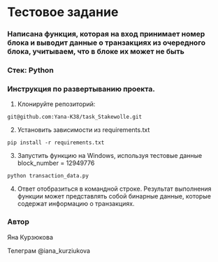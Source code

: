 # Тестовое задание
### Написана функция, которая на вход принимает номер блока и выводит данные о транзакциях из очередного блока, учитываем, что в блоке их может не быть
### Стек: Python
### Инструкция по развертыванию проекта.

1. Клонируйте репозиторий:
```
git@github.com:Yana-K38/task_Stakewolle.git
```
2. Установить зависимости из requirements.txt
```
pip install -r requirements.txt
```  
3. Запустить функцию на Windows, используя тестовые данные block_number = 12949776
```
python transaction_data.py 
```
4. Ответ отобразиться в командной строке. Результат выполнения функции может представлять собой бинарные данные, которые содержат информацию о транзакциях.
### Автор

Яна Курзюкова

Телеграм @iana_kurziukova
